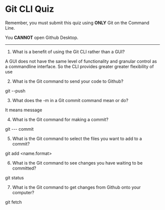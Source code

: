 # Git CLI Quiz

Remember, you must submit this quiz using **ONLY** Git on the Command Line.

You **CANNOT** open Github Desktop.

---

1. What is a benefit of using the Git CLI rather than a GUI?

A GUI does not have the same level of functionality and granular control as a commandline interface. So the CLI provides greater greater flexibility of use

2. What is the Git command to send your code to Github?

git --push

3. What does the -m in a Git commit command mean or do?

It means message

4. What is the Git command for making a commit?

git --- commit

5. What is the Git command to select the files you want to add to a commit?

git add <name.format>

6. What is the Git command to see changes you have waiting to be committed?

git status

7. What is the Git command to get changes from Github onto your computer?

git fetch <remote name>
